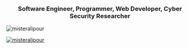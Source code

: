 <h3 align="center">Software Engineer, Programmer, Web Developer, Cyber Security Researcher</h3>

<p align="left"> <img src="https://komarev.com/ghpvc/?username=misteralipour&label=Profile%20views&color=0e75b6&style=flat" alt="misteralipour" /> </p>

<p align="left"> <a href="https://twitter.com/misteralipour" target="blank"><img src="https://img.shields.io/twitter/follow/misteralipour?logo=twitter&style=for-the-badge" alt="misteralipour" /></a> </p>

